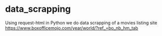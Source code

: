 # data_scrapping
Using request-html in Python we do data scrapping of a movies listing site   https://www.boxofficemojo.com/year/world/?ref_=bo_nb_hm_tab
